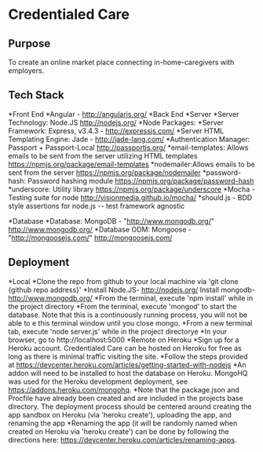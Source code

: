Credentialed Care
=================


Purpose
-------

To create an online market place connecting in-home-caregivers with employers.

Tech Stack
----------

*Front End
  *Angular - http://angularjs.org/
*Back End
  *Server
    *Server Technology: Node.JS http://nodejs.org/
  *Node Packages:
    *Server Framework: Express, v3.4.3 - http://expressjs.com/
    *Server HTML Templating Engine: Jade - http://jade-lang.com/
    *Authentication Manager: Passport + Passport-Local  http://passportjs.org/
    *email-templates: Allows emails to be sent from the server utilizing HTML templates https://npmjs.org/package/email-templates
    *nodemailer:Allows emails to be sent from the server https://npmjs.org/package/nodemailer
    *password-hash: Password hashing module https://npmjs.org/package/password-hash
    *underscore: Utility library https://npmjs.org/package/underscore
    *Mocha - Testing suite for node http://visionmedia.github.io/mocha/
    *should.js - BDD style assertions for node.js -- test framework agnostic

*Database
  *Database: MongoDB - "http://www.mongodb.org/" http://www.mongodb.org/
  *Database ODM: Mongoose - "http://mongoosejs.com/" http://mongoosejs.com/


Deployment
----------

*Local
  *Clone the repo from github to your local machine via 'git clone {github repo address}'
  *Install Node.JS- http://nodejs.org/
  Install mongodb- http://www.mongodb.org/
  *From the terminal, execute 'npm install' while in the project directory
  *From the terminal, execute 'mongod' to start the database.  Note that this is a continuously running process, you will not be able to e this terminal window until you close mongo.
  *From a new terminal tab, execute 'node server.js' while in the project directorye
  *In your browser, go to http://localhost:5000
*Remote on Heroku
  *Sign up for a Heroku account.  Credentialed Care can be hosted on Heroku for free as long as there is minimal traffic visiting the site.
  *Follow the steps provided at https://devcenter.heroku.com/articles/getting-started-with-nodejs
    *An addon will need to be installed to host the database on Heroku.  MongoHQ was used for the Heroku development deployment, see https://addons.heroku.com/mongohq.
    *Note that the package.json and Procfile have already been created and are included in the projects base directory.  The deployment process should be centered around creating the app sandbox on Heroku (via 'heroku create'), uploading the app, and renaming the app
    *Renaming the app (it will be randomly named when created on Heroku via 'heroku create') can be done by following the directions here: https://devcenter.heroku.com/articles/renaming-apps.



